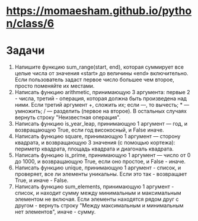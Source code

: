 # https://momaesham.github.io/python/class/6

# Задачи

1. Напишите функцию sum_range(start, end), которая суммирует все целые числа от значения «start» до величины «end» включительно. Если пользователь задаст первое число большее чем второе, просто поменяйте их местами.
2. Написать функцию arithmetic, принимающую 3 аргумента: первые 2 - числа, третий - операция, которая должна быть произведена над ними. Если третий аргумент +, сложить их; если —, то вычесть; * — умножить; / — разделить (первое на второе). В остальных случаях вернуть строку "Неизвестная операция".
3. Написать функцию is_year_leap, принимающую 1 аргумент — год, и возвращающую True, если год високосный, и False иначе.
4. Написать функцию square, принимающую 1 аргумент — сторону квадрата, и возвращающую 3 значения (с помощью кортежа): периметр квадрата, площадь квадрата и диагональ квадрата.
5. Написать функцию is_prime, принимающую 1 аргумент — число от 0 до 1000, и возвращающую True, если оно простое, и False - иначе.
6. Написать функцию unique, принимающую 1 аргумент - список, и проверяет, все ли элементы уникальны. Если это так - возвращает True, и иначе - False.
7. Написать функцию sum_elements, принимающую 1 аргумент - список, и находит сумму между минимальным и максимальным элементом не включая. Если элементы находятся рядом друг с другом - вернуть строку "Между максимальным и минимальным нет элементов", иначе - сумму.
